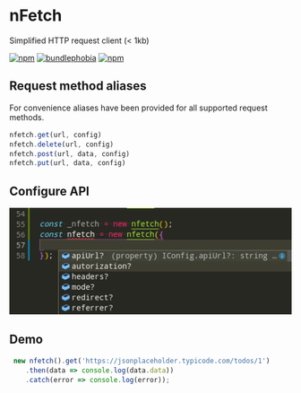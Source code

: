 # nFetch
Simplified HTTP request client (< 1kb)

[![npm](https://img.shields.io/npm/v/nfetch.svg)](https://www.npmjs.com/package/nfetch)
[![bundlephobia](https://img.shields.io/bundlephobia/minzip/nfetch.svg?style=flat)](https://bundlephobia.com/result?p=nfetch)
[![npm](https://img.shields.io/npm/dm/nfetch.svg)](https://www.npmjs.com/package/nfetch)


## Request method aliases
For convenience aliases have been provided for all supported request methods.

```js
nfetch.get(url, config)
nfetch.delete(url, config)
nfetch.post(url, data, config)
nfetch.put(url, data, config)
```

## Configure API
![Config](./config-demo.png)

## Demo
```js
 new nfetch().get('https://jsonplaceholder.typicode.com/todos/1')
    .then(data => console.log(data.data))
    .catch(error => console.log(error));
```
